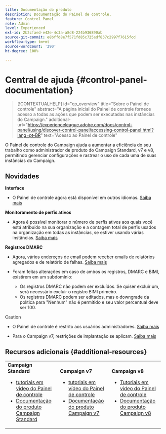 ```yaml
---
title: Documentação do produto
description: Documentação do Painel de controle.
feature: Control Panel
role: Admin
level: Experienced
exl-id: 2b2cfaed-e42e-4c3a-a8d8-224b936890ab
source-git-commit: e8bffd8e7f571fd85c725adf837c2997f7615fcd
workflow-type: tm+mt
source-wordcount: '290'
ht-degree: 100%

---
```


# Central de ajuda {#control-panel-documentation}

>[!CONTEXTUALHELP]
>id="cp_overview"
>title="Sobre o Painel de controle"
>abstract="A página inicial do Painel de controle fornece acesso a todas as ações que podem ser executadas nas instâncias do Campaign."
>additional-url="https://experienceleague.adobe.com/docs/control-panel/using/discover-control-panel/accessing-control-panel.html?lang=pt-BR" text="Acesso ao Painel de controle"

O Painel de controle do Campaign ajuda a aumentar a eficiência do seu trabalho como administrador de produto do Campaign Standard, v7 e v8, permitindo gerenciar configurações e rastrear o uso de cada uma de suas instâncias do Campaign.

## Novidades

**Interface**

* O Painel de controle agora está disponível em outros idiomas. [Saiba mais](discover/using/discovering-the-interface.md#supported-languages-languages)

**Monitoramento de perfis ativos**

* Agora é possível monitorar o número de perfis ativos aos quais você está atribuído na sua organização e a contagem total de perfis usados na organização em todas as instâncias, se estiver usando várias instâncias. [Saiba mais](performance-monitoring/using/active-profiles-monitoring.md)

**Registros DMARC**

* Agora, vários endereços de email podem receber emails de relatórios agregados e de relatório de falhas. [Saiba mais](subdomains-certificates/using/dmarc.md)
* Foram feitas alterações em caso de ambos os registros, DMARC e BIMI, existirem em um subdomínio:

   * Os registros DMARC não podem ser excluídos. Se quiser excluir um, será necessário excluir o registro BIMI primeiro.
   * Os registros DMARC podem ser editados, mas o downgrade da política para &quot;Nenhum&quot; não é permitido e seu valor percentual deve ser 100.

>[!CAUTION]
>
>* O Painel de controle é restrito aos usuários administradores. [Saiba mais](https://experienceleague.adobe.com/docs/control-panel/using/discover-control-panel/managing-permissions.html?lang=pt-BR#discover-control-panel)
>
>* Para o Campaign v7, restrições de implantação se aplicam. [Saiba mais](faq.md#v7-restrictions)

## Recursos adicionais {#additional-resources}

<table>
    <tr>
        <td><b>Campaign Standard</b><br/>
        <ul>
            <li><a href="https://experienceleague.adobe.com/docs/campaign-standard-learn/control-panel/control-panel-overview.html?lang=pt-BR">tutoriais em vídeo do Painel de controle</a></li>
            <li><a href="https://experienceleague.adobe.com/docs/campaign-standard/using/campaign-standard-home.html?lang=pt-BR">Documentação do produto Campaign Standard</a></li>
        </ul>
        </td>
        <td><b>Campaign v7</b><br/>
        <ul>
            <li><a href="https://experienceleague.adobe.com/docs/campaign-classic-learn/control-panel/control-panel-overview.html?lang=pt-BR">tutoriais em vídeo do Painel de controle</a></li>
            <li><a href="https://experienceleague.adobe.com/docs/campaign-classic/using/campaign-classic-home.html?lang=pt-BR">Documentação do produto Campaign v7</a></li>
        </ul>
        </td>
        <td><b>Campaign v8</b><br/>
        <ul>
            <li><a href="https://experienceleague.adobe.com/docs/campaign-learn/control-panel/control-panel-overview.html?lang=pt-BR">Tutoriais em vídeo do Painel de controle</a></li>
            <li><a href="https://experienceleague.adobe.com/docs/campaign/campaign-v8/campaign-home.html?lang=pt-BR">Documentação do produto Campaign v8</a></li>
        </ul>
        </td>
    </tr>
</table>
